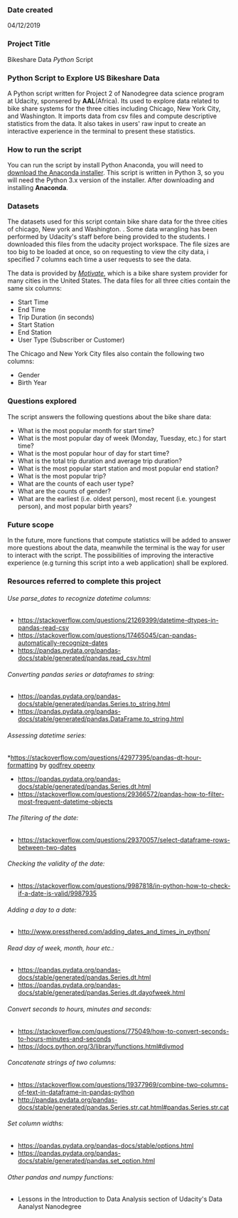 ### Date created
04/12/2019

### Project Title
Bikeshare Data *Python* Script

### Python Script to Explore US Bikeshare Data 
A Python script written for Project 2 of Nanodegree data science program at Udacity, sponsered by **AAL**(Africa). 
Its used to explore data related to bike share systems for the three cities including Chicago, New York City, and Washington. It imports data from csv files and compute descriptive statistics from the data. It also takes in users' raw input to create an interactive experience in the terminal to present these statistics.
### How to run the script
You can run the script by install Python Anaconda, you will need to [download the Anaconda installer](https://www.anaconda.com/download/). This script is written in Python 3, so you will need the Python 3.x version of the installer. After downloading and installing **Anaconda**.
### Datasets
The datasets used for this script contain bike share data for the three cities of chicago, New york and Washington. . Some data wrangling has been performed by Udacity's staff before being provided to the students. I downloaded this files from the udacity project workspace. The file sizes are too big to be loaded at once, so on requesting to view the city data, i specified 7 columns each time a user requests to see the data.

The data is provided by [*Motivate*](https://www.motivateco.com/), which is a bike share system provider for many cities in the United States. The data files for all three cities contain the same six columns:
* Start Time
* End Time
* Trip Duration (in seconds)
* Start Station
* End Station
* User Type (Subscriber or Customer)

The Chicago and New York City files also contain the following two columns:
* Gender
* Birth Year
### Questions explored
The script answers the following questions about the bike share data:
* What is the most popular month for start time?
* What is the most popular day of week (Monday, Tuesday, etc.) for start time?
* What is the most popular hour of day for start time?
* What is the total trip duration and average trip duration?
* What is the most popular start station and most popular end station?
* What is the most popular trip?
* What are the counts of each user type?
* What are the counts of gender?
* What are the earliest (i.e. oldest person), most recent (i.e. youngest person), and most popular birth years?
### Future scope
In the future, more functions that compute statistics will be added to answer more questions about the data, meanwhile the terminal is the way for user to interact with the script. The possibilities of improving the interactive experience (e.g turning this script into a web application) shall be explored.
### Resources referred to complete this project
###### Use parse_dates to recognize datetime columns:
* https://stackoverflow.com/questions/21269399/datetime-dtypes-in-pandas-read-csv
* https://stackoverflow.com/questions/17465045/can-pandas-automatically-recognize-dates
* https://pandas.pydata.org/pandas-docs/stable/generated/pandas.read_csv.html
###### Converting pandas series or dataframes to string:
* https://pandas.pydata.org/pandas-docs/stable/generated/pandas.Series.to_string.html
* https://pandas.pydata.org/pandas-docs/stable/generated/pandas.DataFrame.to_string.html

###### Assessing datetime series:
*https://stackoverflow.com/questions/42977395/pandas-dt-hour-formatting by [godfrey opeeny](https://opeeny.github.io)
* https://pandas.pydata.org/pandas-docs/stable/generated/pandas.Series.dt.html
* https://stackoverflow.com/questions/29366572/pandas-how-to-filter-most-frequent-datetime-objects

###### The filtering of the date:
* https://stackoverflow.com/questions/29370057/select-dataframe-rows-between-two-dates

###### Checking the validity of the date:
* https://stackoverflow.com/questions/9987818/in-python-how-to-check-if-a-date-is-valid/9987935

###### Adding a day to a date:
* http://www.pressthered.com/adding_dates_and_times_in_python/

###### Read day of week, month, hour etc.:
* https://pandas.pydata.org/pandas-docs/stable/generated/pandas.Series.dt.html
* https://pandas.pydata.org/pandas-docs/stable/generated/pandas.Series.dt.dayofweek.html

###### Convert seconds to hours, minutes and seconds:
* https://stackoverflow.com/questions/775049/how-to-convert-seconds-to-hours-minutes-and-seconds
* https://docs.python.org/3/library/functions.html#divmod

###### Concatenate strings of two columns:
* https://stackoverflow.com/questions/19377969/combine-two-columns-of-text-in-dataframe-in-pandas-python
* http://pandas.pydata.org/pandas-docs/stable/generated/pandas.Series.str.cat.html#pandas.Series.str.cat

###### Set column widths:
* https://pandas.pydata.org/pandas-docs/stable/options.html
* https://pandas.pydata.org/pandas-docs/stable/generated/pandas.set_option.html

###### Other pandas and numpy functions:
* Lessons in the Introduction to Data Analysis section of Udacity's Data Aanalyst Nanodegree
